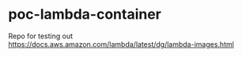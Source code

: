 # poc-lambda-container

Repo for testing out https://docs.aws.amazon.com/lambda/latest/dg/lambda-images.html
